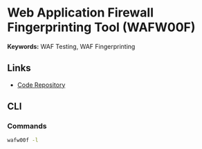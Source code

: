 # Web Application Firewall Fingerprinting Tool (WAFW00F)

**Keywords:** WAF Testing, WAF Fingerprinting

## Links

- [Code Repository](https://github.com/EnableSecurity/wafw00f)

## CLI

### Commands

```sh
wafw00f -l
```
